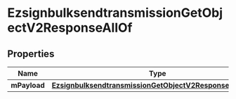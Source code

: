 

# EzsignbulksendtransmissionGetObjectV2ResponseAllOf

## Properties

Name | Type | Description | Notes
------------ | ------------- | ------------- | -------------
**mPayload** | [**EzsignbulksendtransmissionGetObjectV2ResponseMPayload**](EzsignbulksendtransmissionGetObjectV2ResponseMPayload.md) |  | 




